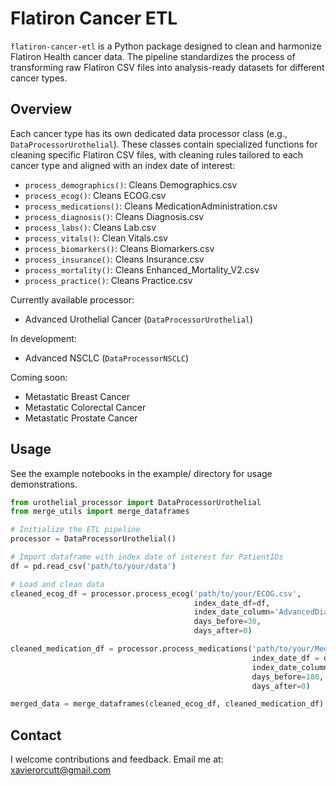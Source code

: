 # Flatiron Cancer ETL

`flatiron-cancer-etl` is a Python package designed to clean and harmonize Flatiron Health cancer data. The pipeline standardizes the process of transforming raw Flatiron CSV files into analysis-ready datasets for different cancer types.

## Overview

Each cancer type has its own dedicated data processor class (e.g., `DataProcessorUrothelial`). These classes contain specialized functions for cleaning specific Flatiron CSV files, with cleaning rules tailored to each cancer type and aligned with an index date of interest: 

- `process_demographics()`: Cleans Demographics.csv
- `process_ecog()`: Cleans ECOG.csv
- `process_medications()`: Cleans MedicationAdministration.csv
- `process_diagnosis()`: Cleans Diagnosis.csv
- `process_labs()`: Cleans Lab.csv
- `process_vitals()`: Clean Vitals.csv 
- `process_biomarkers()`: Cleans Biomarkers.csv
- `process_insurance()`: Cleans Insurance.csv
- `process_mortality()`: Cleans Enhanced_Mortality_V2.csv
- `process_practice()`: Cleans Practice.csv

Currently available processor:
- Advanced Urothelial Cancer (`DataProcessorUrothelial`)

In development:
- Advanced NSCLC (`DataProcessorNSCLC`)

Coming soon: 
- Metastatic Breast Cancer
- Metastatic Colorectal Cancer 
- Metastatic Prostate Cancer

## Usage 

See the example notebooks in the example/ directory for usage demonstrations.

```python
from urothelial_processor import DataProcessorUrothelial
from merge_utils import merge_dataframes

# Initialize the ETL pipeline
processor = DataProcessorUrothelial()

# Import dataframe with index date of interest for PatientIDs
df = pd.read_csv('path/to/your/data')

# Load and clean data
cleaned_ecog_df = processor.process_ecog('path/to/your/ECOG.csv',
                                         index_date_df=df,
                                         index_date_column='AdvancedDiagnosisDate',
                                         days_before=30,
                                         days_after=0)                  

cleaned_medication_df = processor.process_medications('path/to/your/MedicationAdmninistration.csv',
                                                      index_date_df = df,
                                                      index_date_column='AdvancedDiagnosisDate',
                                                      days_before=180,
                                                      days_after=0)

merged_data = merge_dataframes(cleaned_ecog_df, cleaned_medication_df)
```

## Contact

I welcome contributions and feedback. Email me at: xavierorcutt@gmail.com